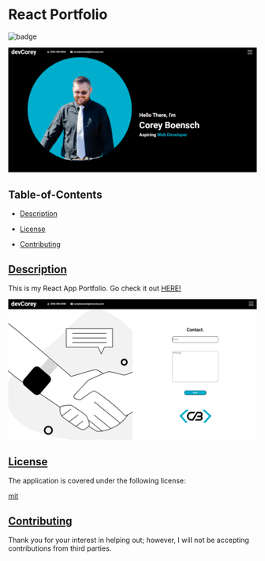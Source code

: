 
  # React Portfolio
  ![badge](https://img.shields.io/badge/license-mit-blue)
  
  
  
  
  
  ![Intro Screen Grab](public/assets/captures/introCAPTURE.PNG)
    

  ## Table-of-Contents

  * [Description](#description)
  
  * [License](#license)
    
  * [Contributing](#contributing)
 
 
  ## [Description](#table-of-contents)
  This is my React App Portfolio. Go check it out [HERE!](https://cboensch6505.github.io/reactPortfolio/)
  
  ![Contact Me Screen Grab](public/assets/captures/contactCAPTURE.PNG)


  ## [License](#table-of-contents)

  The application is covered under the following license:

  
  [mit](https://choosealicense.com/licenses/mit)
    
    

  ## [Contributing](#table-of-contents)
  
  
  Thank you for your interest in helping out; however, I will not be accepting contributions from third parties.
    
